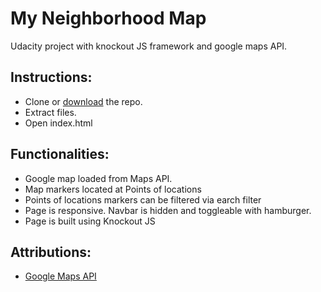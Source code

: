 # My Neighborhood Map

Udacity project with knockout JS framework and google maps API.

## Instructions:
  * Clone or [download](https://github.com/keshibat/My_neighborhood_map) the repo.
  * Extract files.
  * Open index.html

## Functionalities:
* Google map loaded from Maps API.
* Map markers located at Points of locations
* Points of locations markers can be filtered via earch filter
* Page is responsive.  Navbar is hidden and toggleable with hamburger.
* Page is built using Knockout JS

## Attributions:
* [Google Maps API](https://developers.google.com/maps/)